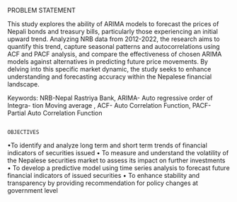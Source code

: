 PROBLEM STATEMENT

This study explores the ability of ARIMA models to forecast the prices of Nepali bonds and treasury bills, particularly those experiencing an initial upward trend. 
Analyzing NRB data from 2012-2022, the research aims to quantify this trend, capture seasonal patterns and autocorrelations using ACF and PACF analysis,
and compare the effectiveness of chosen ARIMA models against alternatives in predicting future price movements. By delving into this specific market dynamic, 
the study seeks to enhance understanding and forecasting accuracy within the Nepalese financial landscape.

Keywords: NRB-Nepal Rastriya Bank, ARIMA- Auto regressive order of Integra-
tion Moving average , ACF- Auto Correlation Function, PACF- Partial Auto Correlation
Function

                                                                         OBJECTIVES
•To identify and analyze long term and short term trends of financial indicators of
securities issued
• To measure and understand the volatility of the Nepalese securities market to assess
its impact on further investments
• To develop a predictive model using time series analysis to forecast future financial
indicators of issued securities
• To enhance stability and transparency by providing recommendation for policy
changes at government level
